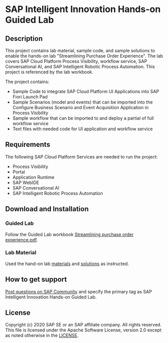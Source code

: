 # SAP Intelligent Innovation Hands-on Guided Lab

## Description
This project contains lab material, sample code, and sample solutions to enable the hands-on lab "Streamlining Purchase Order Experience". The lab covers SAP Cloud Platform Process Visibility, workflow service, SAP Conversational AI, and SAP Intelligent Robotic Process Automation. This project is referenced by the lab workbook.

The project contains:
* Sample Code to integrate SAP Cloud Platform UI Applications into SAP Fiori Launch Pad
* Sample Scenarios (model and events) that can be imported into the Configure Business Scenario and Event Acquisition Application in Process Visibility 
* Sample workflow that can be imported to and deploy a partial of full workflow service
* Text files with needed code for UI application and workflow service


## Requirements
The following SAP Cloud Platform Services are needed to run the project:
* Process Visibility
* Portal
* Application Runtime
* SAP WebIDE
* SAP Conversational AI
* SAP Intelligent Robotic Process Automation


## Download and Installation

### Guided Lab
Follow the Guided Lab workbook [Streamlining purchase order experience.pdf](hhttps://jam4.sapjam.com/groups/Li6EPQQFY4jO7AIRRaUD6S/documents/NraoxycOxHCSPxVLVL3AgC/slide_viewer).

### Lab Material
Used the hand-on lab [materials](Materials) and [solutions](Solutions) as instructed.


## How to get support 
[Post questions on SAP Community](https://answers.sap.com/questions/ask.html) and specify the primary tag as SAP Intelligent Innovation Hands-on Guided Lab.

## License
Copyright (c) 2020 SAP SE or an SAP affiliate company. All rights reserved. This file is licensed under the Apache Software License, version 2.0 except as noted otherwise in the [LICENSE](LICENSE).
